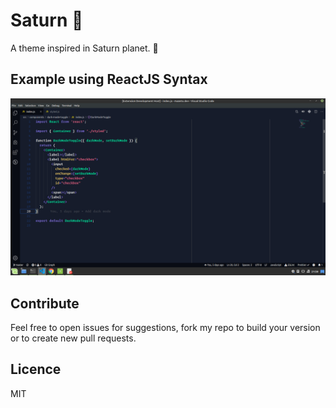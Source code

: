 # Saturn 🚀

A theme inspired in Saturn planet. 🚀

## Example using ReactJS Syntax

![screenshot](https://github.com/matheusmazeto/saturn-vscode-theme/blob/master/screenshot.png?raw=true)

## Contribute

Feel free to open issues for suggestions, fork my repo to build your version or to create new pull requests.

## Licence

MIT
